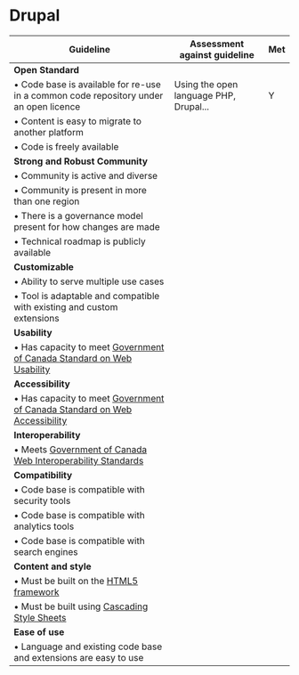 # Drupal

| Guideline                                                    | Assessment against guideline       | Met |
|--------------------------------------------------------------|---|---------------------------------|
|**Open Standard**|
|• Code base is available for re-use in a common code repository under an open licence | Using the open language PHP, Drupal...           | Y  |
|• Content is easy to migrate to another platform |     |   |
|• Code is freely available |   |  |
|**Strong and Robust Community**| |
|• Community is active and diverse|   |   |
|• Community is present in more than one region
|• There is a governance model present for how changes are made |
|• Technical roadmap is publicly available |    |
|**Customizable** |   |
|• Ability to serve multiple use cases |   |
|• Tool is adaptable and compatible with existing and custom extensions |   |
|**Usability**|    |
|• Has capacity to meet [Government of Canada Standard on Web Usability](https://www.tbs-sct.gc.ca/pol/doc-eng.aspx?id=24227&section=html) |    |
|**Accessibility**|  |
|• Has capacity to meet [Government of Canada Standard on Web Accessibility](https://www.tbs-sct.gc.ca/pol/doc-eng.aspx?id=23601) |   |
|**Interoperability**|   |
|• Meets [Government of Canada Web Interoperability Standards](https://www.tbs-sct.gc.ca/pol/doc-eng.aspx?id=25875) |   |
|**Compatibility**|   |
|• Code base is compatible with security tools |   |
|• Code base is compatible with analytics tools |  |
|• Code base is compatible with search engines |   |
|**Content and style**|   |
|• Must be built on the [HTML5 framework](https://www.w3.org/TR/html5/)|   |
|• Must be built using [Cascading Style Sheets](https://www.w3.org/Style/CSS/Overview.en.html)|   |
|**Ease of use**|  |
|• Language and existing code base and extensions are easy to use |   |
